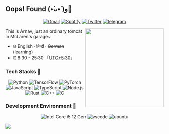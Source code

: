 <!--
<p>
<img align="right" width="200px" src="https://images.fineartamerica.com/images/artworkimages/mediumlarge/1/pikachu-lightning-loyal-rumble.jpg">
<h2 >Oops! Discovered (•̀ᴗ•́ )و👋</h2>
<hr>
<p align="center">
  <a href="mailto:kharbandarnav@gmail.com" target="_blank"><img src="https://img.shields.io/badge/Gmail-c14438.svg?&style=flat-square&logo=gmail&logoColor=white" alt="Gmail"></a>
  <a href="https://open.spotify.com/user/31tfeizbwoymsc55hvcc6pwb5lzq" target="_blank"><img src="https://img.shields.io/badge/Spotify-1ed760.svg?&style=flat-square&logo=spotify&logoColor=white" alt="Spotify"></a>
  <a href="https://twitter.com/kharbandarnav" target="_blank"><img src="https://img.shields.io/badge/Twitter-1ca0f1.svg?&style=flat-square&logo=twitter&logoColor=white" alt="Twitter"></a>
  <a href="https://t.me/K_Arnav" target="_blank"><img src="https://img.shields.io/badge/Telegram-262968.svg?&style=flat-square&logo=telegram&logoColor=white" alt="telegram"></a>
</p>
<p>
  This is Arnav, just an ordinary tomcat in McLaren's garage~<br>
</p>

<h2> 
Tech Stacks
</h2>

<p align="center">
  <img alt="Python" src="https://img.shields.io/badge/Python-3572a5?style=flat-square&logo=python&logoColor=white">
  <img alt="TensorFlow" src="https://img.shields.io/badge/TensorFlow-ff6f00?style=flat-square&logo=tensorflow&logoColor=white">
  <img alt="PyTorch" src="https://img.shields.io/badge/PyTorch-ee4c2c?style=flat-square&logo=pytorch&logoColor=white">
  <br/>
  <img alt="JavaScript" src="https://img.shields.io/badge/JavaScript-000000?style=flat-square&logo=javascript">
  <img alt="TypeScript" src="https://img.shields.io/badge/TypeScript-1a0dab?style=flat-square&logo=typescript">
  <img alt="Vue.js" src="https://img.shields.io/badge/Vue.js-007777?style=flat-square&logo=vue.js">
  <br/>
  <img alt="Rust" src="https://img.shields.io/badge/Rust-bc8362?style=flat-square&logo=rust">
  <img alt="C++" src="https://img.shields.io/badge/C++-f34b7d?style=flat-square&logo=c%2b%2b">
  <img alt="C" src="https://img.shields.io/badge/C-555555?style=flat-square&logo=c">
</p>

## Glad to see you here! ![](https://komarev.com/ghpvc/?username=Arker123)
</p>
<br><br>

<p align="center">
  
</p>
-->
<!--
<img height="180em" src="https://github-readme-stats.vercel.app/api?username=Arker123&show_icons=true&hide_border=true&&count_private=true&include_all_commits=true" />
-->

<!--
**Arker123/Arker123** is a ✨ _special_ ✨ repository because its `README.md` (this file) appears on your GitHub profile.

Here are some ideas to get you started:

- 🔭 I’m currently working on ...
- 🌱 I’m currently learning ...631 × 900631 × 900
- 👯 I’m looking to collaborate on ...
- 🤔 I’m looking for help with ...
- 💬 Ask me about ...
- 📫 How to reach me: ...
- 😄 Pronouns: ...
- ⚡ Fun fact: ...
-->



## Oops! Found (•̀ᴗ•́ )و👋

<p align="center">
  <a href="mailto:kharbandarnav@gmail.com" target="_blank"><img src="https://img.shields.io/badge/Gmail-c14438.svg?&style=flat-square&logo=gmail&logoColor=white" alt="Gmail"></a>
  <a href="https://open.spotify.com/user/31tfeizbwoymsc55hvcc6pwb5lzq" target="_blank"><img src="https://img.shields.io/badge/Spotify-1ed760.svg?&style=flat-square&logo=spotify&logoColor=white" alt="Spotify"></a>
  <a href="https://twitter.com/kharbandarnav" target="_blank"><img src="https://img.shields.io/badge/Twitter-1ca0f1.svg?&style=flat-square&logo=twitter&logoColor=white" alt="Twitter"></a>
  <a href="https://t.me/K_Arnav" target="_blank"><img src="https://img.shields.io/badge/Telegram-262968.svg?&style=flat-square&logo=telegram&logoColor=white" alt="telegram"></a>
</p>

<img align="right" width="250px" src="https://github.com/Arker123/Arker123/assets/94680887/1381f6d5-12a1-409f-bccb-cf8298f609a7" />

This is Arnav, just an ordinary tomcat in McLaren's garage~

- :globe_with_meridians: English · हिन्दी · ~~German~~ (learning)
- :alarm_clock: 8:30 - 25:30 「[UTC+5:30](https://time.is/Sri_Gang%C4%81nagar)」
<!--- :link: [nyakku.moe](https://nyakku.moe)-->

### Tech Stacks 🐾

<p align="center">
  <img alt="Python" src="https://img.shields.io/badge/Python-3572a5?style=flat-square&logo=python&logoColor=white">
  <img alt="TensorFlow" src="https://img.shields.io/badge/TensorFlow-ff6f00?style=flat-square&logo=tensorflow&logoColor=white">
  <img alt="PyTorch" src="https://img.shields.io/badge/PyTorch-ee4c2c?style=flat-square&logo=pytorch&logoColor=white">
  <br/>
  <img alt="JavaScript" src="https://img.shields.io/badge/JavaScript-000000?style=flat-square&logo=javascript">
  <img alt="TypeScript" src="https://img.shields.io/badge/TypeScript-1a0dab?style=flat-square&logo=typescript">
  <img alt="Node.js" src="https://img.shields.io/badge/Node.js-007777?style=flat-square&logo=node.js">
  <br/>
  <img alt="Rust" src="https://img.shields.io/badge/Rust-bc8362?style=flat-square&logo=rust">
  <img alt="C++" src="https://img.shields.io/badge/C++-f34b7d?style=flat-square&logo=c%2b%2b">
  <img alt="C" src="https://img.shields.io/badge/C-555555?style=flat-square&logo=c">
</p>

### Development Environment 🍻

<p align="center">
  <img alt="Intel Core i5 12 Gen" src="https://img.shields.io/badge/Intel_Core_i5_12_Gen-0071c5?style=flat-square&logo=intel&logoColor=white">
  <img alt="vscode" src="https://img.shields.io/badge/VSCode-3860c4?style=flat-square&logo=visual-studio-code&logoColor=white">
  <img alt="ubuntu" src="https://img.shields.io/badge/Ubuntu22.04-e05a2b?style=flat-square&logo=ubuntu&logoColor=white">
</p>

![](https://komarev.com/ghpvc/?username=Arker123)

<!--
### Spotify Playing 🎧
--><!--
<p align="center">
  <a href="https://open.spotify.com/user/31tfeizbwoymsc55hvcc6pwb5lzq" target="_blank"><img src="https://now-playing-on-spotify.vercel.app/api/spotify" alt="Spotify Now Playing" width="350"/></a>
  <a href="https://github.com/tthn0/Spotify-Readme">
  <img src="https://spotify-readme-l8s4.vercel.app/api" alt="Current Spotify Song">
  </a>
</p>
-->

